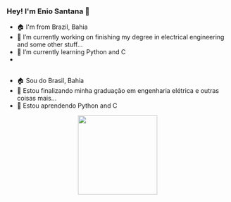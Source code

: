### Hey! I'm Enio Santana 👋
<!--
-->
- 🏠 I'm from Brazil, Bahia 
- 🔭 I’m currently working on finishing my degree in electrical engineering and some other stuff...
- 🌱 I’m currently learning Python and C
- 
##
- 🏠 Sou do Brasil, Bahia
- 🔭 Estou finalizando minha graduação em engenharia elétrica e outras coisas mais...
- 🌱 Estou aprendendo Python and C


<div align="center">
  <a href="https://github.com/EnioGS">
  <img height="180em" src="https://github-readme-stats.vercel.app/api?username=EnioGS&show_icons=true&theme=radical&include_all_commits=true&count_private=true"/>
</div>

##
